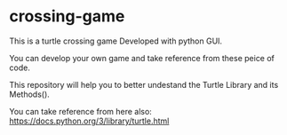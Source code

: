 # crossing-game

This is a turtle crossing game Developed with python GUI.

You can develop your own game and take reference from these peice of code.

This repository will help you to better undestand the Turtle Library and its Methods().

You can take reference from here also: https://docs.python.org/3/library/turtle.html


